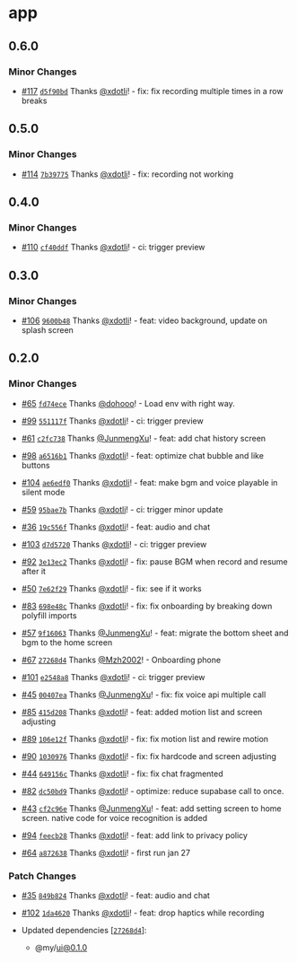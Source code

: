 # app

## 0.6.0

### Minor Changes

- [#117](https://github.com/imaginix-inc/withkimi/pull/117) [`d5f90bd`](https://github.com/imaginix-inc/withkimi/commit/d5f90bd62418c51a92955d91a1a4b117e1478acc) Thanks [@xdotli](https://github.com/xdotli)! - fix: fix recording multiple times in a row breaks

## 0.5.0

### Minor Changes

- [#114](https://github.com/imaginix-inc/withkimi/pull/114) [`7b39775`](https://github.com/imaginix-inc/withkimi/commit/7b39775feb73ed55e3efb64b22e79af93a8134cc) Thanks [@xdotli](https://github.com/xdotli)! - fix: recording not working

## 0.4.0

### Minor Changes

- [#110](https://github.com/imaginix-inc/withkimi/pull/110) [`cf40ddf`](https://github.com/imaginix-inc/withkimi/commit/cf40ddfa0d0170d1d053b1cf891dab1b50c8d101) Thanks [@xdotli](https://github.com/xdotli)! - ci: trigger preview

## 0.3.0

### Minor Changes

- [#106](https://github.com/imaginix-inc/withkimi/pull/106) [`9600b48`](https://github.com/imaginix-inc/withkimi/commit/9600b487a20015fce7cfcc7ee7736c08257c3ac0) Thanks [@xdotli](https://github.com/xdotli)! - feat: video background, update on splash screen

## 0.2.0

### Minor Changes

- [#65](https://github.com/imaginix-inc/withkimi/pull/65) [`fd74ece`](https://github.com/imaginix-inc/withkimi/commit/fd74ecea36bec494a4a83e010544f6672be35587) Thanks [@dohooo](https://github.com/dohooo)! - Load env with right way.

- [#99](https://github.com/imaginix-inc/withkimi/pull/99) [`551117f`](https://github.com/imaginix-inc/withkimi/commit/551117f5f9b080a69bdf02e359df30f2c2503045) Thanks [@xdotli](https://github.com/xdotli)! - ci: trigger preview

- [#61](https://github.com/imaginix-inc/withkimi/pull/61) [`c2fc738`](https://github.com/imaginix-inc/withkimi/commit/c2fc73810b1c664f6e0f5e84f80b03734a199650) Thanks [@JunmengXu](https://github.com/JunmengXu)! - feat: add chat history screen

- [#98](https://github.com/imaginix-inc/withkimi/pull/98) [`a6516b1`](https://github.com/imaginix-inc/withkimi/commit/a6516b12ece3a1b3635ad434bd6297c09d784338) Thanks [@xdotli](https://github.com/xdotli)! - feat: optimize chat bubble and like buttons

- [#104](https://github.com/imaginix-inc/withkimi/pull/104) [`ae6edf0`](https://github.com/imaginix-inc/withkimi/commit/ae6edf03ca34bb0657667707c3fb5102c702d459) Thanks [@xdotli](https://github.com/xdotli)! - feat: make bgm and voice playable in silent mode

- [#59](https://github.com/imaginix-inc/withkimi/pull/59) [`95bae7b`](https://github.com/imaginix-inc/withkimi/commit/95bae7b359d0dbf6734ad9c2b55b63186bdf0595) Thanks [@xdotli](https://github.com/xdotli)! - ci: trigger minor update

- [#36](https://github.com/imaginix-inc/withkimi/pull/36) [`19c556f`](https://github.com/imaginix-inc/withkimi/commit/19c556f66721a3acb1cf69055551eaa1951cf441) Thanks [@xdotli](https://github.com/xdotli)! - feat: audio and chat

- [#103](https://github.com/imaginix-inc/withkimi/pull/103) [`d7d5720`](https://github.com/imaginix-inc/withkimi/commit/d7d5720118816404dd8cab3621050c291ecd9d37) Thanks [@xdotli](https://github.com/xdotli)! - ci: trigger preview

- [#92](https://github.com/imaginix-inc/withkimi/pull/92) [`3e13ec2`](https://github.com/imaginix-inc/withkimi/commit/3e13ec2cfbcfaae696373214d6bb1ecc20bab7ac) Thanks [@xdotli](https://github.com/xdotli)! - fix: pause BGM when record and resume after it

- [#50](https://github.com/imaginix-inc/withkimi/pull/50) [`7e62f29`](https://github.com/imaginix-inc/withkimi/commit/7e62f29c5318c051097858425593555937e54ff4) Thanks [@xdotli](https://github.com/xdotli)! - fix: see if it works

- [#83](https://github.com/imaginix-inc/withkimi/pull/83) [`698e48c`](https://github.com/imaginix-inc/withkimi/commit/698e48c2dd9406ae044208090aba3a078b0c09e1) Thanks [@xdotli](https://github.com/xdotli)! - fix: fix onboarding by breaking down polyfill imports

- [#57](https://github.com/imaginix-inc/withkimi/pull/57) [`9f16063`](https://github.com/imaginix-inc/withkimi/commit/9f160639d2a3431db41ed0719a3e7468ebde646f) Thanks [@JunmengXu](https://github.com/JunmengXu)! - feat: migrate the bottom sheet and bgm to the home screen

- [#67](https://github.com/imaginix-inc/withkimi/pull/67) [`27268d4`](https://github.com/imaginix-inc/withkimi/commit/27268d4a5532690ac813000b9b762dd7def42b8b) Thanks [@Mzh2002](https://github.com/Mzh2002)! - Onboarding phone

- [#101](https://github.com/imaginix-inc/withkimi/pull/101) [`e2548a8`](https://github.com/imaginix-inc/withkimi/commit/e2548a88e00fa371d79ee24bb71588c3154b6faa) Thanks [@xdotli](https://github.com/xdotli)! - ci: trigger preview

- [#45](https://github.com/imaginix-inc/withkimi/pull/45) [`00407ea`](https://github.com/imaginix-inc/withkimi/commit/00407eaf50a3a03bc6780014832e0511bbcb534a) Thanks [@JunmengXu](https://github.com/JunmengXu)! - fix: fix voice api multiple call

- [#85](https://github.com/imaginix-inc/withkimi/pull/85) [`415d208`](https://github.com/imaginix-inc/withkimi/commit/415d20835b1ecd87b640902eee43081492c71746) Thanks [@xdotli](https://github.com/xdotli)! - feat: added motion list and screen adjusting

- [#89](https://github.com/imaginix-inc/withkimi/pull/89) [`106e12f`](https://github.com/imaginix-inc/withkimi/commit/106e12f4c7973c523e843aecdbb4ee9c120c11f6) Thanks [@xdotli](https://github.com/xdotli)! - fix: fix motion list and rewire motion

- [#90](https://github.com/imaginix-inc/withkimi/pull/90) [`1030976`](https://github.com/imaginix-inc/withkimi/commit/1030976097e8615bd7a52294cc35265345eda032) Thanks [@xdotli](https://github.com/xdotli)! - fix: fix hardcode and screen adjusting

- [#44](https://github.com/imaginix-inc/withkimi/pull/44) [`649156c`](https://github.com/imaginix-inc/withkimi/commit/649156c8c28c234654e092527d470b7591f0762a) Thanks [@xdotli](https://github.com/xdotli)! - fix: fix chat fragmented

- [#82](https://github.com/imaginix-inc/withkimi/pull/82) [`dc50bd9`](https://github.com/imaginix-inc/withkimi/commit/dc50bd99c10cd0546e640e6df9a49a46a9e87269) Thanks [@xdotli](https://github.com/xdotli)! - optimize: reduce supabase call to once.

- [#43](https://github.com/imaginix-inc/withkimi/pull/43) [`cf2c96e`](https://github.com/imaginix-inc/withkimi/commit/cf2c96e9ac2df2b82cfb66ec4da5a98773af54e0) Thanks [@JunmengXu](https://github.com/JunmengXu)! - feat: add setting screen to home screen. native code for voice recognition is added

- [#94](https://github.com/imaginix-inc/withkimi/pull/94) [`feecb28`](https://github.com/imaginix-inc/withkimi/commit/feecb2855c6b9d1eeaa66582dc8d50a5a859138d) Thanks [@xdotli](https://github.com/xdotli)! - feat: add link to privacy policy

- [#64](https://github.com/imaginix-inc/withkimi/pull/64) [`a872638`](https://github.com/imaginix-inc/withkimi/commit/a8726389c55546cedba34eecdfc222ab8231203b) Thanks [@xdotli](https://github.com/xdotli)! - first run jan 27

### Patch Changes

- [#35](https://github.com/imaginix-inc/withkimi/pull/35) [`849b824`](https://github.com/imaginix-inc/withkimi/commit/849b824cd93621161a5f15ad724e1e80447fe8ae) Thanks [@xdotli](https://github.com/xdotli)! - feat: audio and chat

- [#102](https://github.com/imaginix-inc/withkimi/pull/102) [`1da4620`](https://github.com/imaginix-inc/withkimi/commit/1da4620f24e907b575ec2b3e26a71c7d5f0b12e3) Thanks [@xdotli](https://github.com/xdotli)! - feat: drop haptics while recording

- Updated dependencies [[`27268d4`](https://github.com/imaginix-inc/withkimi/commit/27268d4a5532690ac813000b9b762dd7def42b8b)]:
  - @my/ui@0.1.0

